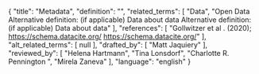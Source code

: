 {
    "title": "Metadata",
    "definition": "",
    "related_terms": [
        "Data",
        "Open Data Alternative definition: (if applicable) Data about data Alternative definition: (if applicable) Data about data"
    ],
    "references": [
        "Gollwitzer et al . (2020); https://schema.datacite.org/ https://schema.datacite.org/"
    ],
    "alt_related_terms": [
        null
    ],
    "drafted_by": [
        "Matt Jaquiery"
    ],
    "reviewed_by": [
        "Helena Hartmann",
        "Tina Lonsdorf",
        "Charlotte R. Pennington ",
        "Mirela Zaneva"
    ],
    "language": "english"
}